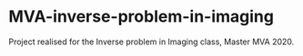 # MVA-inverse-problem-in-imaging

Project realised for the Inverse problem in Imaging class, Master MVA 2020.
